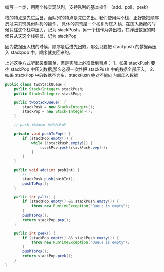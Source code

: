 编写一个类，用两个栈实现队列，支持队列的基本操作 （add、poll、peek）

栈的特点是先进后出，而队列的特点是先进先出。我们使用两个栈，正好能把顺序反过来实现类似队列的操作。
具体的实现是一个栈作为压入栈，在压入数据的时候只往这个栈中压入，记为 stackPush，另一个栈作为弹出栈，在弹出数据的时候只从这这个栈弹出，记为 stackPop

因为数据压入栈的时候，顺序是后进先出的，那么只要把 stackpush 的数据再压入 stackpop 中，顺序就变回来的。

上述这种方式听起来很简单，但是实际上必须做到两点：
1、如果 stackPush 要往 stackPop 中压入数据,那么必须一次性把 stackPush 中的数据全部压入。
2、如果 stackPop 中的数据不为空，stackPush 绝对不能向内部压入数据

```java
public class twoStackQueue {
    public Stack<Integer> stackPush;
    public Stack<Integer> stackPop;

    public twoStackQueue() {
        stackPush = new Stack<Integer>();
        stackPop = new Stack<Integer>();
    }

    // push 栈向pop 栈倒入数据

    private void pushToPop() {
        if (stackPop.empty()) {
            while (!stackPush.empty()) {
                stackPop.push(stackPush.pop());
            }
        }
    }

    public void add(int pushInt) {
        // 
        stackPush.push(pushInt);
        pushToPop();
    }

    public int poll() {
        if (stackPop.empty() && stackPush.empty()) {
            throw new RuntimeException("Queue is empty");
        }
        pushToPop();
        return stackPop.pop();
    }

    public int peek() {
        if (stackPop.empty() && stackPush.empty()) {
            throw new RuntimeException("Queue is empty");
        }
        pushToPop();
        return stackPop.peek();
    }
}
```
